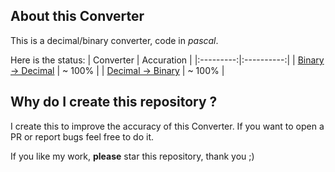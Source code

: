 ## About this Converter
This is a decimal/binary converter, code in _pascal_.

Here is the status:
| Converter | Accuration |
|:---------:|:----------:|
| [Binary -> Decimal](https://github.com/NguyenASang/Decimal-Binary_Converter/releases/download/v3.2.0/Binary_to_decimal.exe) | ~ 100% |
| [Decimal -> Binary](https://github.com/NguyenASang/Decimal-Binary_Converter/releases/download/v3.2.0/Decimal_to_binary.exe) | ~ 100% |

## Why do I create this repository ?
I create this to improve the accuracy of this Converter. If you want to open a PR or report bugs feel free to do it.

If you like my work, **please** star this repository, thank you ;)
